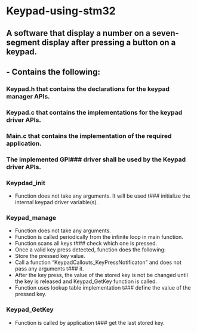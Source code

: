 # Keypad-using-stm32
## A software that display a number on a seven-segment display after pressing a button on a keypad.
## - Contains the following:
### Keypad.h that contains the declarations for the keypad manager APIs.
### Keypad.c that contains the implementations for the keypad driver APIs.
### Main.c that contains the implementation of the required application.
### The implemented GPI### driver shall be used by the Keypad driver APIs.
### Keypdad_init
* Function does not take any arguments. It will be used t### initialize the internal
keypad driver variable(s).

### Keypad_manage
* Function does not take any arguments.
* Function is called periodically from the infinite loop in main function.
* Function scans all keys t### check which one is pressed.
* Once a valid key press detected, function does the following:
* Store the pressed key value.
* Call a function “KeypadCallouts_KeyPressNotificaton” and does not pass
any arguments t### it.
* After the key press, the value of the stored key is not be changed until the
key is released and Keypad_GetKey function is called.
* Function uses lookup table implementation t### define the value of the
pressed key.
### Keypad_GetKey
* Function is called by application t### get the last stored key.
